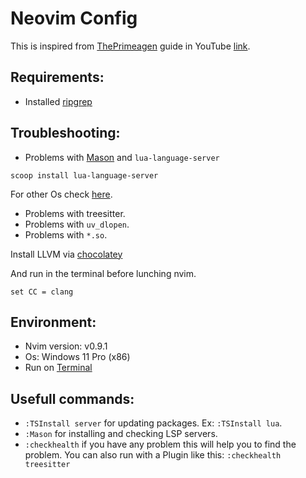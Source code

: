 # Neovim Config

This is inspired from [ThePrimeagen](https://github.com/ThePrimeagen) guide in YouTube [link](https://www.youtube.com/watch?v=w7i4amO_zaE).

## Requirements:

- Installed [ripgrep](https://github.com/BurntSushi/ripgrep#installation)

## Troubleshooting:
- Problems with [Mason](https://github.com/williamboman/mason.nvim) and `lua-language-server`

```
scoop install lua-language-server
```
For other Os check [here](https://github.com/LuaLS/lua-language-server/wiki/Getting-Started#install-1).

- Problems with treesitter.
- Problems with `uv_dlopen`.
- Problems with `*.so`.

Install LLVM via [chocolatey](https://community.chocolatey.org/packages/llvm)

And run in the terminal before lunching nvim.
```
set CC = clang
```
## Environment:

- Nvim version: v0.9.1
- Os: Windows 11 Pro (x86)
- Run on [Terminal](https://apps.microsoft.com/store/detail/windows-terminal/9N0DX20HK701)

## Usefull commands:

- `:TSInstall server` for updating packages. Ex: `:TSInstall lua`.
- `:Mason` for installing and checking LSP servers.
- `:checkhealth` if you have any problem this will help you to find the problem. You can also run with a Plugin like this: `:checkhealth treesitter`
